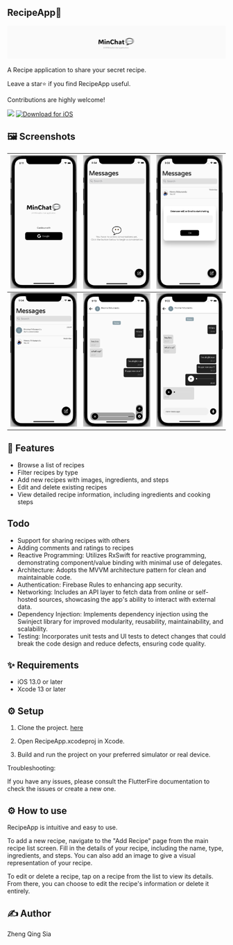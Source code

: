
## RecipeApp🍳
<p float="">
  <img src= "https://github.com/maykhid/min_chat/blob/main/screenshots/header.png?raw=true" />
</p>

A Recipe application to share your secret recipe.

Leave a star⭐️ if you find RecipeApp useful.

Contributions are highly welcome!

<a href="https://drive.google.com/file/d/18sy49tN9OuTGA6b2BSEyy3HHYSuPOQOI/view?usp=sharing"><img src="https://playerzon.com/asset/download.png" width="200"></img></a>
<a href="https://drive.google.com/file/d/yourGoogleDriveFileID/view?usp=sharing">
  <img src="https://static-00.iconduck.com/assets.00/app-ios-icon-2048x607-djvn0n0l.png" width="200" alt="Download for iOS">
</a>

## 🖼 Screenshots
| ![Auth Image](https://github.com/maykhid/min_chat/blob/main/screenshots/auth.png?raw=true) | ![No Chat Image](https://github.com/maykhid/min_chat/blob/main/screenshots/no_chat.png?raw=true) | ![Start Conversation Image](https://github.com/maykhid/min_chat/blob/main/screenshots/start_conversation.png?raw=true) |
|---|---|---|
| ![Messages Image](https://github.com/maykhid/min_chat/blob/main/screenshots/messages.png?raw=true) | ![Chat Voice Modal Image](https://github.com/maykhid/min_chat/blob/main/screenshots/chat_voice_modal.png?raw=true) | ![Chat Image](https://github.com/maykhid/min_chat/blob/main/screenshots/chat.png?raw=true) |


## 💫 Features
* Browse a list of recipes
* Filter recipes by type
* Add new recipes with images, ingredients, and steps
* Edit and delete existing recipes
* View detailed recipe information, including ingredients and cooking steps
  
## Todo
* Support for sharing recipes with others
* Adding comments and ratings to recipes
* Reactive Programming: Utilizes RxSwift for reactive programming, demonstrating component/value binding with minimal use of delegates.
* Architecture: Adopts the MVVM architecture pattern for clean and maintainable code.
* Authentication: Firebase Rules to enhancing app security.
* Networking: Includes an API layer to fetch data from online or self-hosted sources, showcasing the app's ability to interact with external data.
* Dependency Injection: Implements dependency injection using the Swinject library for improved modularity, reusability, maintainability, and scalability.
* Testing: Incorporates unit tests and UI tests to detect changes that could break the code design and reduce defects, ensuring code quality.

## ✨ Requirements
* iOS 13.0 or later
* Xcode 13 or later

## ⚙️ Setup
1. Clone the project. [here](https://github.com/yoyomeme/RecipeApp.git)

2. Open RecipeApp.xcodeproj in Xcode.
 
3. Build and run the project on your preferred simulator or real device.
  
Troubleshooting:

If you have any issues, please consult the FlutterFire documentation to check the issues or create a new one. 

## ⚙️ How to use
RecipeApp is intuitive and easy to use.

To add a new recipe, navigate to the "Add Recipe" page from the main recipe list screen. Fill in the details of your recipe, including the name, type, ingredients, and steps. You can also add an image to give a visual representation of your recipe.

To edit or delete a recipe, tap on a recipe from the list to view its details. From there, you can choose to edit the recipe's information or delete it entirely.

## ✍️ Author
Zheng Qing Sia
